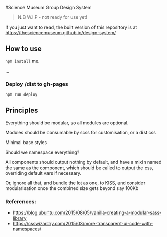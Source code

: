 #Science Museum Group Design System

> N.B W.I.P - not ready for use yet!

If you just want to read, the built version of this repository is at https://thesciencemuseum.github.io/design-system/

## How to use

`npm install` me.

...

### Deploy /dist to gh-pages

```
npm run deploy
```

## Principles

Everything should be modular, so all modules are optional.

Modules should be consumable by scss for customisation, or a dist css

Minimal base styles

Should we namespace everything?

All components should output nothing by default, and have a mixin named the same as the component, which should be called to output the css, overriding default vars if necessary.

Or, ignore all that, and bundle the lot as one, to KISS, and consider modularisation once the combined size gets beyond say 100Kb

### References:

- https://blog.ubuntu.com/2015/08/05/vanilla-creating-a-modular-sass-library
- https://csswizardry.com/2015/03/more-transparent-ui-code-with-namespaces/
